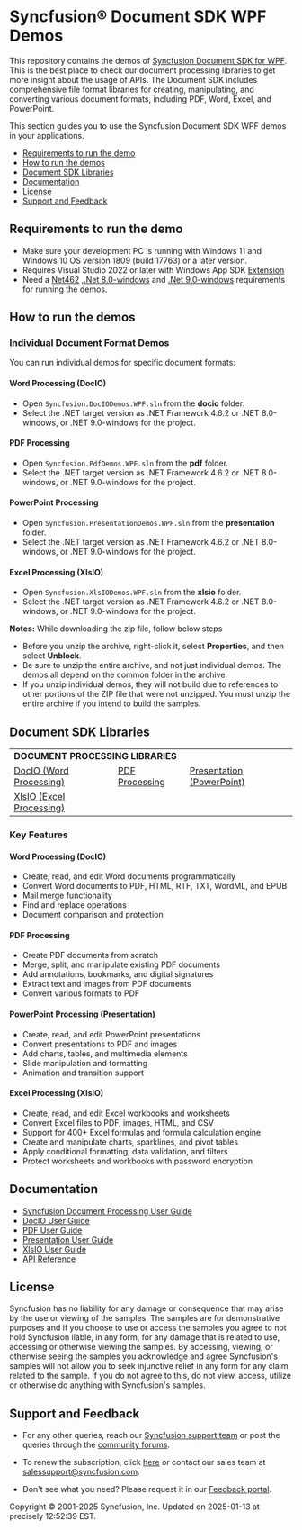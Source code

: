 # Syncfusion® Document SDK WPF Demos

This repository contains the demos of [Syncfusion Document SDK for WPF](https://www.syncfusion.com/document-processing). This is the best place to check our document processing libraries to get more insight about the usage of APIs. The Document SDK includes comprehensive file format libraries for creating, manipulating, and converting various document formats, including PDF, Word, Excel, and PowerPoint.

This section guides you to use the Syncfusion Document SDK WPF demos in your applications.

* [Requirements to run the demo](#requirements-to-run-the-demo)
* [How to run the demos](#how-to-run-the-demos)
* [Document SDK Libraries](#document-sdk-libraries)
* [Documentation](#documentation)
* [License](#license)
* [Support and Feedback](#support-and-feedback)

## <a name="requirements-to-run-the-demo"></a>Requirements to run the demo

* Make sure your development PC is running with Windows 11 and Windows 10 OS version 1809 (build 17763) or a later version.
* Requires Visual Studio 2022 or later with Windows App SDK [Extension](https://learn.microsoft.com/en-us/windows/apps/windows-app-sdk/release-notes-archive/stable-channel-1.6#version-16)
* Need a [Net462](https://dotnet.microsoft.com/en-us/download/dotnet-framework/net462) ,[.Net 8.0-windows](https://dotnet.microsoft.com/en-us/download/dotnet/8.0) and [.Net 9.0-windows](https://dotnet.microsoft.com/en-us/download/dotnet/9.0) requirements for running the demos.

## <a name="how-to-run-the-demos"></a>How to run the demos

### Individual Document Format Demos
You can run individual demos for specific document formats:

#### Word Processing (DocIO)
* Open `Syncfusion.DocIODemos.WPF.sln` from the **docio** folder.
* Select the .NET target version as .NET Framework 4.6.2 or .NET 8.0-windows, or .NET 9.0-windows for the project.

#### PDF Processing
* Open `Syncfusion.PdfDemos.WPF.sln` from the **pdf** folder.
* Select the .NET target version as .NET Framework 4.6.2 or .NET 8.0-windows, or .NET 9.0-windows for the project.

#### PowerPoint Processing
* Open `Syncfusion.PresentationDemos.WPF.sln` from the **presentation** folder.
* Select the .NET target version as .NET Framework 4.6.2 or .NET 8.0-windows, or .NET 9.0-windows for the project.

#### Excel Processing (XlsIO)
* Open `Syncfusion.XlsIODemos.WPF.sln` from the **xlsio** folder.
* Select the .NET target version as .NET Framework 4.6.2 or .NET 8.0-windows, or .NET 9.0-windows for the project.

**Notes:** While downloading the zip file, follow below steps
* Before you unzip the archive, right-click it, select **Properties**, and then select **Unblock**.
* Be sure to unzip the entire archive, and not just individual demos. The demos all depend on the common folder in the archive.
* If you unzip individual demos, they will not build due to references to other portions of the ZIP file that were not unzipped. You must unzip the entire archive if you intend to build the samples.

## <a name="document-sdk-libraries"></a>Document SDK Libraries

<table>
    <tr>
        <td colspan="3">
            <b>DOCUMENT PROCESSING LIBRARIES</b>
        </td>
    </tr>
    <tr>
        <td>
            <a href="docio">DocIO (Word Processing)</a>
        </td>
        <td>
            <a href="pdf">PDF Processing</a>
        </td>
        <td>
            <a href="presentation">Presentation (PowerPoint)</a>
        </td>
    </tr>
    <tr>
        <td>
            <a href="xlsio">XlsIO (Excel Processing)</a>
        </td>
        <td></td>
        <td></td>
    </tr>
</table>

### Key Features

#### Word Processing (DocIO)
* Create, read, and edit Word documents programmatically
* Convert Word documents to PDF, HTML, RTF, TXT, WordML, and EPUB
* Mail merge functionality
* Find and replace operations
* Document comparison and protection

#### PDF Processing
* Create PDF documents from scratch
* Merge, split, and manipulate existing PDF documents
* Add annotations, bookmarks, and digital signatures
* Extract text and images from PDF documents
* Convert various formats to PDF

#### PowerPoint Processing (Presentation)
* Create, read, and edit PowerPoint presentations
* Convert presentations to PDF and images
* Add charts, tables, and multimedia elements
* Slide manipulation and formatting
* Animation and transition support

#### Excel Processing (XlsIO)
* Create, read, and edit Excel workbooks and worksheets
* Convert Excel files to PDF, images, HTML, and CSV
* Support for 400+ Excel formulas and formula calculation engine
* Create and manipulate charts, sparklines, and pivot tables
* Apply conditional formatting, data validation, and filters
* Protect worksheets and workbooks with password encryption

## <a name="documentation"></a>Documentation

* [Syncfusion Document Processing User Guide](https://help.syncfusion.com/document-processing/introduction)
* [DocIO User Guide](https://help.syncfusion.com/document-processing/word/word-library/net/overview)
* [PDF User Guide](https://help.syncfusion.com/document-processing/pdf/pdf-library/net/overview)
* [Presentation User Guide](https://help.syncfusion.com/document-processing/powerpoint/powerpoint-library/net/overview)
* [XlsIO User Guide](https://help.syncfusion.com/document-processing/excel/excel-library/net/overview)
* [API Reference](https://help.syncfusion.com/cr/document-processing/Syncfusion.DocIO.html)

## <a name="license"></a>License

Syncfusion has no liability for any damage or consequence that may arise by the use or viewing of the samples. The samples are for demonstrative purposes and if you choose to use or access the samples you agree to not hold Syncfusion liable, in any form, for any damage that is related to use, accessing or otherwise viewing the samples. By accessing, viewing, or otherwise seeing the samples you acknowledge and agree Syncfusion's samples will not allow you to seek injunctive relief in any form for any claim related to the sample. If you do not agree to this, do not view, access, utilize or otherwise do anything with Syncfusion's samples.

## <a name="support-and-feedback"></a>Support and Feedback

* For any other queries, reach our [Syncfusion support team](https://www.syncfusion.com/support/directtrac/incidents/newincident?utm_source=github&utm_medium=listing) or post the queries through the [community forums](https://www.syncfusion.com/forums?utm_source=github&utm_medium=listing).

* To renew the subscription, click [here](https://www.syncfusion.com/sales/products) or contact our sales team at <salessupport@syncfusion.com>.

* Don't see what you need? Please request it in our [Feedback portal](https://www.syncfusion.com/feedback/file-formats).

<p>Copyright © 2001-2025 Syncfusion, Inc. Updated on 2025-01-13 at precisely 12:52:39 EST.</p>
